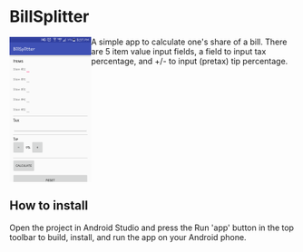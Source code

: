 # BillSplitter

<img src="https://github.com/RiRam/BillSplitter/blob/master/Screenshot.png" width="144px" height="256px" align="left" />
A simple app to calculate one's share of a bill. There are 5 item value input fields, a field to input tax percentage, and +/- to input (pretax) tip percentage.
<br clear="left">

## How to install
Open the project in Android Studio and press the Run 'app' button in the top toolbar to build, install, and run the app on your Android phone.
